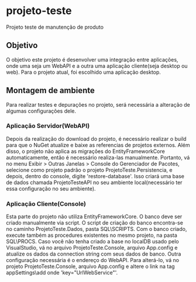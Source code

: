 # projeto-teste
Projeto teste de manutenção de produto

## Objetivo
O objetivo este projeto é desenvolver uma integração entre aplicações, onde uma seja um WebAPI e a outra uma aplicação cliente(seja desktop ou web).
Para o projeto atual, foi escolhido uma aplicação desktop.

## Montagem de ambiente
Para realizar testes e depurações no projeto, será necessária a alteração de algumas configurações dele.

### Aplicação Servidor(WebAPI)
Depois da realização do download do projeto, é necessário realizar o build para que o NuGet atualize e baixe as referencias de projetos externos.
Além disso, o projeto não aplica as migrações do EntityFrameworkCore automaticamente, então é necessário realiza-las manualmente.
Portanto, vá no menu Exibir > Outras Janelas > Console do Gerenciador de Pacotes, selecione como projeto padrão o projeto ProjetoTeste.Persistencia, e depois, dentro do console, digite 'restore-database'.
Isso criará uma base de dados chamada ProjetoTesteAPI no seu ambiente local(necessário ter essa configuração no seu ambiente).

### Aplicação Cliente(Console)
Esta parte do projeto não utiliza EntityFrameworkCore. O banco deve ser criado manualmente via script.
O script de criação do banco encontra-se no caminho ProjetoTeste.Dados, pasta SQL\SCRIPTS.
Com o banco criado, execute também as procedures existentes no mesmo projeto, na pasta SQL\PROCS.
Caso você não tenha criado a base no localDB usado pelo VisualStudio, vá no arquivo ProjetoTeste.Console, arquivo App.config e atualize os dados da connection string com seus dados de banco.
Outra configuração necessária é o endereço do WebAPI. Para alterá-lo, vá no projeto ProjetoTeste.Console, arquivo App.config e altere o link na tag appSettings\add onde 'key="UrlWebService"'.
